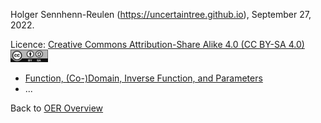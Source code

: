 Holger Sennhenn-Reulen (https://uncertaintree.github.io), September 27, 2022. 

Licence: [Creative Commons Attribution-Share Alike 4.0 (CC BY-SA 4.0)   <img src="https://github.com/uncertaintree/uncertaintree.github.io/blob/master/oer/cc_by_sa.png" width="60" height="20">](https://creativecommons.org/licenses/by-sa/4.0/)

- [Function, (Co-)Domain, Inverse Function, and Parameters](01_function.md)
- ...

Back to [OER Overview](https://github.com/uncertaintree/uncertaintree.github.io/blob/master/oer/index.md)
